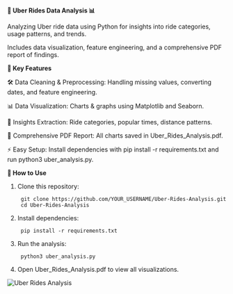 **🚖 Uber Rides Data Analysis 📊**

Analyzing Uber ride data using Python for insights into ride categories, usage patterns, and trends. 

Includes data visualization, feature engineering, and a comprehensive PDF report of findings.


**📌 Key Features**

🛠 Data Cleaning & Preprocessing: Handling missing values, converting dates, and feature engineering.

📊 Data Visualization: Charts & graphs using Matplotlib and Seaborn.

🔎 Insights Extraction: Ride categories, popular times, distance patterns.

📄 Comprehensive PDF Report: All charts saved in Uber_Rides_Analysis.pdf.

⚡ Easy Setup: Install dependencies with pip install -r requirements.txt and run python3 uber_analysis.py.

**🚀 How to Use**
1. Clone this repository:

        git clone https://github.com/YOUR_USERNAME/Uber-Rides-Analysis.git
        cd Uber-Rides-Analysis

2. Install dependencies:

        pip install -r requirements.txt

3. Run the analysis:

        python3 uber_analysis.py

4. Open Uber_Rides_Analysis.pdf to view all visualizations.



![Uber Rides Analysis](https://github.com/YOUR_USERNAME/Uber-Rides-Analysis/blob/main/sample_chart.png)
